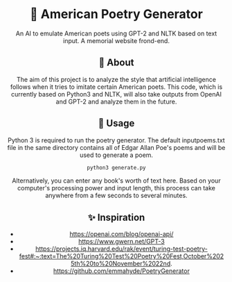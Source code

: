 
<!-- markdownlint-configure-file {
  "MD013": {
    "code_blocks": false,
    "tables": false
  },
  "MD033": false,
  "MD041": false
} -->

<div align="center">

# 📜 American Poetry Generator 

An AI to emulate American poets using GPT-2 and NLTK based on text input. A memorial website frond-end.
  
## 🏫 About 
 
 The aim of this project is to analyze the style that artificial intelligence follows when it tries to imitate certain American poets. This code, which is currently based on Python3 and NLTK, will also take outputs from OpenAI and GPT-2 and analyze them in the future.
 ## 🚀 Usage
  Python 3 is required to run the poetry generator. The default inputpoems.txt file in the same directory contains all of Edgar Allan Poe's poems and will be used to generate a poem. 
  ```sh
python3 generate.py
```
  Alternatively, you can enter any book's worth of text here. Based on your computer's processing power and input length, this process can take anywhere from a few seconds to several minutes.
 
## ✨ Inspiration
*  https://openai.com/blog/openai-api/
*  https://www.gwern.net/GPT-3
*  https://projects.iq.harvard.edu/rak/event/turing-test-poetry-fest#:~:text=The%20Turing%20Test%20Poetry%20Fest,October%2025th%20to%20November%2022nd.
*  https://github.com/emmahyde/PoetryGenerator
  
